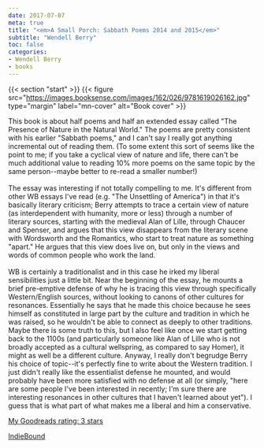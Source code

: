 ```yaml
---
date: 2017-07-07
meta: true
title: "<em>A Small Porch: Sabbath Poems 2014 and 2015</em>"
subtitle: "Wendell Berry"
toc: false
categories:
- Wendell Berry
- books
---
```


{{< section "start" >}}
{{< figure src="https://images.booksense.com/images/162/026/9781619026162.jpg" type="margin" label="mn-cover" alt="Book cover" >}}

This book is about half poems and half an extended essay called "The Presence of Nature in the Natural World." The poems are pretty consistent with his earlier "Sabbath poems," and I can't say I really got anything incremental out of reading them. (To some extent this sort of seems like the point to me; if you take a cyclical view of nature and life, there can't be much additional value to reading 10% more poems on the same topic by the same person--maybe better to re-read a smaller number!)<br /><br />The essay was interesting if not totally compelling to me. It's different from other WB essays I've read (e.g. "The Unsettling of America") in that it's basically literary criticism; Berry attempts to trace a certain view of nature (as interdependent with humanity, more or less) through a number of literary sources, starting with the medieval Alan of Lille, through Chaucer and Spenser, and argues that this view disappears from the literary scene with Wordsworth and the Romantics, who start to treat nature as something "apart." He argues that this view does live on, but only in the views and words of common people who work the land.<br /><br />WB is certainly a traditionalist and in this case he irked my liberal sensibilities just a little bit. Near the beginning of the essay, he mounts a brief pre-emptive defense of why he is tracing this view through specifically Western/English sources, without looking to canons of other cultures for resonances. Essentially he says that he made this choice because he sees himself as constituted in large part by the culture and tradition in which he was raised, so he wouldn't be able to connect as deeply to other traditions. Maybe there is some truth to this, but I also feel like once we start getting back to the 1100s (and particularly someone like Alan of Lille who is not broadly accepted as a cultural wellspring, as compared to say Homer), it might as well be a different culture. Anyway, I really don't begrudge Berry his choice of topic--it's perfectly fine to write about the Western tradition. I just didn't really like the essentialist defense he mounted, and would probably have been more satisfied with no defense at all (or simply, "here are some people I've been interested in recently; I'm sure there are interesting resonances in other cultures that I haven't learned about yet"). I guess that is what part of what makes me a liberal and him a conservative.

[My Goodreads rating: 3 stars](https://www.goodreads.com/review/show/2043009190)  

[IndieBound](https://www.indiebound.org/book/9781619026162)
